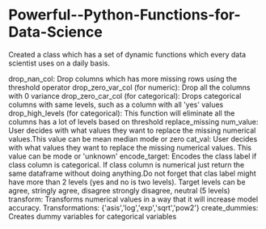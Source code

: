 # Powerful--Python-Functions-for-Data-Science
Created a class which has a set of dynamic functions which every data scientist uses on a daily basis.

drop_nan_col: Drop columns which has more missing rows using the threshold operator
drop_zero_var_col (for numeric): Drop all the columns with 0 variance
drop_zero_car_col (for categorical): Drops categorical columns with same levels, such as a column with all 'yes' values
drop_high_levels (for categorical): This function will eliminate all the columns has a lot of levels based on threshold
replace_missing
num_value: User decides with what values they want to replace the missing numerical values.This value can be mean median mode or zero
cat_val: User decides with what values they want to replace the missing numerical values. This value can be mode or 'unknown'
encode_target: Encodes the class label if class column is categorical. If class column is numerical just return the same dataframe without doing anything.Do not forget that clas label might have more than 2 levels (yes and no is two levels). Target levels can be agree, stringly agree, disagree strongly disagree, neutral (5 levels)
transform: Transforms numerical values in a way that it will increase model accuracy.
       Transformations: {'asis','log','exp','sqrt','pow2'}
create_dummies: Creates dummy variables for categorical variables
